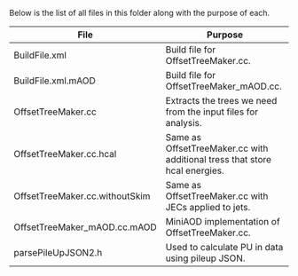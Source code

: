 Below is the list of all files in this folder along with the purpose of each.

**File** | **Purpose**
---------|-------------
BuildFile.xml | Build file for OffsetTreeMaker.cc.
BuildFile.xml.mAOD | 	Build file for OffsetTreeMaker_mAOD.cc.
OffsetTreeMaker.cc |	Extracts the trees we need from the input files for analysis.
OffsetTreeMaker.cc.hcal |	Same as OffsetTreeMaker.cc with additional tress that store hcal energies.
OffsetTreeMaker.cc.withoutSkim | Same as OffsetTreeMaker.cc with JECs applied to jets.
OffsetTreeMaker_mAOD.cc.mAOD | 	MiniAOD implementation of OffsetTreeMaker.cc.
parsePileUpJSON2.h | Used to calculate PU in data using pileup JSON.
